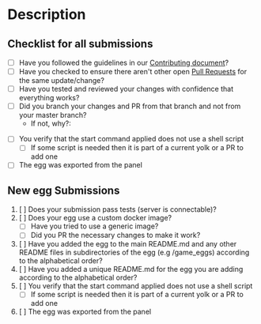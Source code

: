 # Description

<!-- Please explain what is being changed or added as a short overview for this PR. Also, link existing relevant issues if they exist with resolves # -->

## Checklist for all submissions

<!-- insert X into the brackets to mark it as done (i.e. [x]). You can click preview to make the links appear clickable. -->

* [ ] Have you followed the guidelines in our [Contributing document](https://github.com/pelican-eggs/games-steamcmd/blob/main/CONTRIBUTING.md)?
* [ ] Have you checked to ensure there aren't other open [Pull Requests](../pulls) for the same update/change?
* [ ] Have you tested and reviewed your changes with confidence that everything works?
* [ ] Did you branch your changes and PR from that branch and not from your master branch?
  * If not, why?:

<!-- If this is an egg update fill these out -->

* [ ] You verify that the start command applied does not use a shell script
  * [ ] If some script is needed then it is part of a current yolk or a PR to add one
* [ ] The egg was exported from the panel

<!-- You can erase the new egg submission template if you're not adding a completely new egg -->

## New egg Submissions

1. [ ] Does your submission pass tests (server is connectable)?
2. [ ] Does your egg use a custom docker image?
    * [ ] Have you tried to use a generic image?
    * [ ] Did you PR the necessary changes to make it work?
3. [ ] Have you added the egg to the main README.md and any other README files in subdirectories of the egg (e.g /game_eggs) according to the alphabetical order?
4. [ ] Have you added a unique README.md for the egg you are adding according to the alphabetical order?
5. [ ] You verify that the start command applied does not use a shell script
    * [ ] If some script is needed then it is part of a current yolk or a PR to add one
6. [ ] The egg was exported from the panel